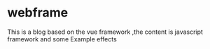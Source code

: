 # webframe
This is a blog based on the vue framework ,the content is javascript framework and some Example effects
